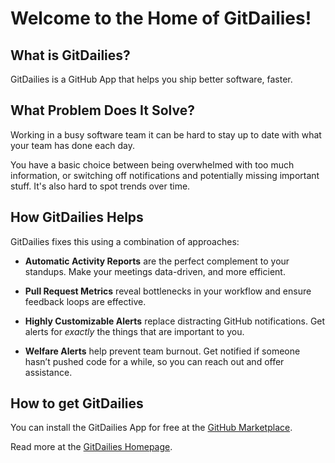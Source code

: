 # Welcome to the Home of GitDailies!

## What is GitDailies?

GitDailies is a GitHub App that helps you ship better software, faster.

## What Problem Does It Solve?

Working in a busy software team it can be hard to stay up to date with what your team has done
each day.

You have a basic choice between being overwhelmed with too much information, or switching off
notifications and potentially missing important stuff. It's also hard to spot trends over time.

## How GitDailies Helps

GitDailies fixes this using a combination of approaches:

* **Automatic Activity Reports** are the perfect complement to your standups. Make your meetings
data-driven, and more efficient.

* **Pull Request Metrics** reveal bottlenecks in your workflow and ensure feedback loops are effective.

* **Highly Customizable Alerts** replace distracting GitHub notifications. Get alerts for _exactly_
the things that are important to you.

* **Welfare Alerts** help prevent team burnout. Get notified if someone hasn’t pushed code for a 
while, so you can reach out and offer assistance.

## How to get GitDailies

You can install the GitDailies App for free at the
[GitHub Marketplace](https://github.com/marketplace/gitdailies/).

Read more at the [GitDailies Homepage](https://GitDailies.com).
